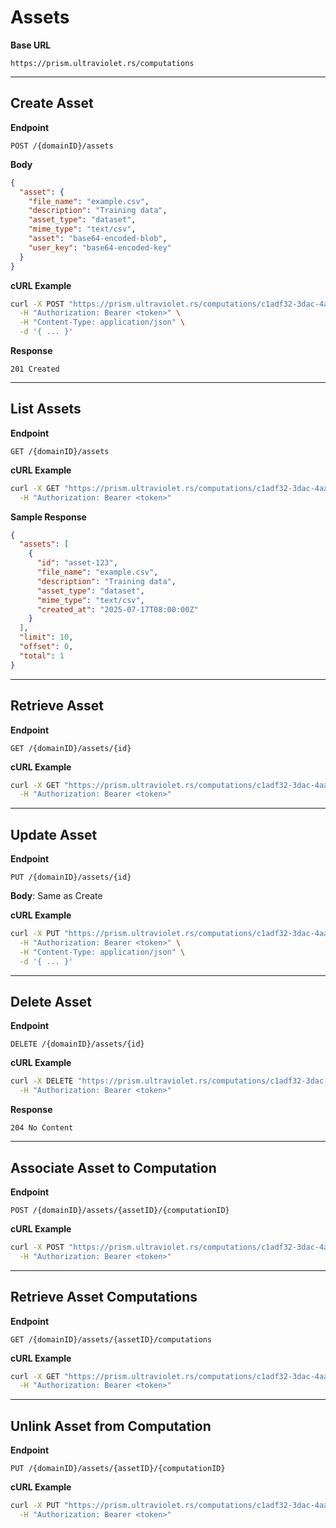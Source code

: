 # Assets

**Base URL**

```
https://prism.ultraviolet.rs/computations
```

---

## Create Asset

**Endpoint**

```
POST /{domainID}/assets
```

**Body**

```json
{
  "asset": {
    "file_name": "example.csv",
    "description": "Training data",
    "asset_type": "dataset",
    "mime_type": "text/csv",
    "asset": "base64-encoded-blob",
    "user_key": "base64-encoded-key"
  }
}
```

**cURL Example**

```bash
curl -X POST "https://prism.ultraviolet.rs/computations/c1adf32-3dac-4aad-bead-ae96fe071239/assets?domainID=c1adf32-3dac-4aad-bead-ae96fe071239" \
  -H "Authorization: Bearer <token>" \
  -H "Content-Type: application/json" \
  -d '{ ... }'
```

**Response**

```http
201 Created
```

---

## List Assets

**Endpoint**

```
GET /{domainID}/assets
```

**cURL Example**

```bash
curl -X GET "https://prism.ultraviolet.rs/computations/c1adf32-3dac-4aad-bead-ae96fe071239/assets?domainID=c1adf32-3dac-4aad-bead-ae96fe071239&limit=10" \
  -H "Authorization: Bearer <token>"
```

**Sample Response**

```json
{
  "assets": [
    {
      "id": "asset-123",
      "file_name": "example.csv",
      "description": "Training data",
      "asset_type": "dataset",
      "mime_type": "text/csv",
      "created_at": "2025-07-17T08:00:00Z"
    }
  ],
  "limit": 10,
  "offset": 0,
  "total": 1
}
```

---

## Retrieve Asset

**Endpoint**

```
GET /{domainID}/assets/{id}
```

**cURL Example**

```bash
curl -X GET "https://prism.ultraviolet.rs/computations/c1adf32-3dac-4aad-bead-ae96fe071239/assets/asset-123?domainID=c1adf32-3dac-4aad-bead-ae96fe071239" \
  -H "Authorization: Bearer <token>"
```

---

## Update Asset

**Endpoint**

```
PUT /{domainID}/assets/{id}
```

**Body**: Same as Create

**cURL Example**

```bash
curl -X PUT "https://prism.ultraviolet.rs/computations/c1adf32-3dac-4aad-bead-ae96fe071239/assets/asset-123?domainID=c1adf32-3dac-4aad-bead-ae96fe071239" \
  -H "Authorization: Bearer <token>" \
  -H "Content-Type: application/json" \
  -d '{ ... }'
```

---

## Delete Asset

**Endpoint**

```
DELETE /{domainID}/assets/{id}
```

**cURL Example**

```bash
curl -X DELETE "https://prism.ultraviolet.rs/computations/c1adf32-3dac-4aad-bead-ae96fe071239/assets/asset-123?domainID=c1adf32-3dac-4aad-bead-ae96fe071239" \
  -H "Authorization: Bearer <token>"
```

**Response**

```http
204 No Content
```

---

## Associate Asset to Computation

**Endpoint**

```
POST /{domainID}/assets/{assetID}/{computationID}
```

**cURL Example**

```bash
curl -X POST "https://prism.ultraviolet.rs/computations/c1adf32-3dac-4aad-bead-ae96fe071239/assets/asset-123/comp-456?domainID=c1adf32-3dac-4aad-bead-ae96fe071239" \
  -H "Authorization: Bearer <token>"
```

---

## Retrieve Asset Computations

**Endpoint**

```
GET /{domainID}/assets/{assetID}/computations
```

**cURL Example**

```bash
curl -X GET "https://prism.ultraviolet.rs/computations/c1adf32-3dac-4aad-bead-ae96fe071239/assets/asset-123/computations?domainID=c1adf32-3dac-4aad-bead-ae96fe071239" \
  -H "Authorization: Bearer <token>"
```

---

## Unlink Asset from Computation

**Endpoint**

```
PUT /{domainID}/assets/{assetID}/{computationID}
```

**cURL Example**

```bash
curl -X PUT "https://prism.ultraviolet.rs/computations/c1adf32-3dac-4aad-bead-ae96fe071239/assets/asset-123/comp-456?domainID=c1adf32-3dac-4aad-bead-ae96fe071239" \
  -H "Authorization: Bearer <token>"
```

